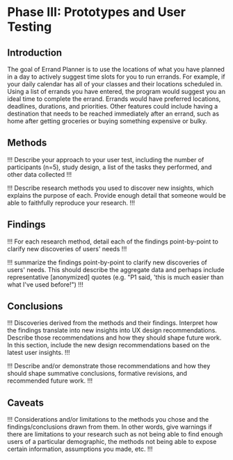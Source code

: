 # Phase III: Prototypes and User Testing

## Introduction
The goal of Errand Planner is to use the locations of what you have planned in a day to actively suggest time slots for you to run errands. For example, if your daily calendar has all of your classes and their locations scheduled in. Using a list of errands you have entered, the program would suggest you an ideal time  to complete the errand. Errands would have preferred locations, deadlines, durations, and priorities. Other features could include having a destination that needs to be reached immediately after an errand, such as home after getting groceries or buying something expensive or bulky.

## Methods

!!! Describe your approach to your user test, including the number of participants (n=5), study design, a list of the tasks they performed, and other data collected !!!

!!! Describe research methods you used to discover new insights, which explains the purpose of each. Provide enough detail that someone would be able to faithfully reproduce your research. !!!

## Findings

!!! For each research method, detail each of the findings point-by-point to clarify new discoveries of users' needs !!!

!!! summarize the findings point-by-point to clarify new discoveries of users' needs. This should describe the aggregate data and perhaps include representative [anonymized] quotes (e.g. "P1 said, 'this is much easier than what I've used before!") !!! 

## Conclusions

!!! Discoveries derived from the methods and their findings. Interpret how the findings translate into new insights into UX design recommendations. Describe those recommendations and how they should shape future work. In this section, include the new design recommendations based on the latest user insights. !!!

!!! Describe and/or demonstrate those recommendations and how they should shape summative conclusions, formative revisions, and recommended future work. !!!

## Caveats

!!! Considerations and/or limitations to the methods you chose and the findings/conclusions drawn from them. In other words, give warnings if there are limitations to your research such as not being able to find enough users of a particular demographic, the methods not being able to expose certain information, assumptions you made, etc. !!!


